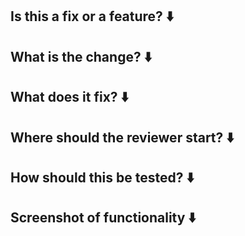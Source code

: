 ## Is this a fix or a feature? ⬇️

## What is the change? ⬇️

## What does it fix? ⬇️

## Where should the reviewer start? ⬇️

## How should this be tested? ⬇️

## Screenshot of functionality ⬇️
